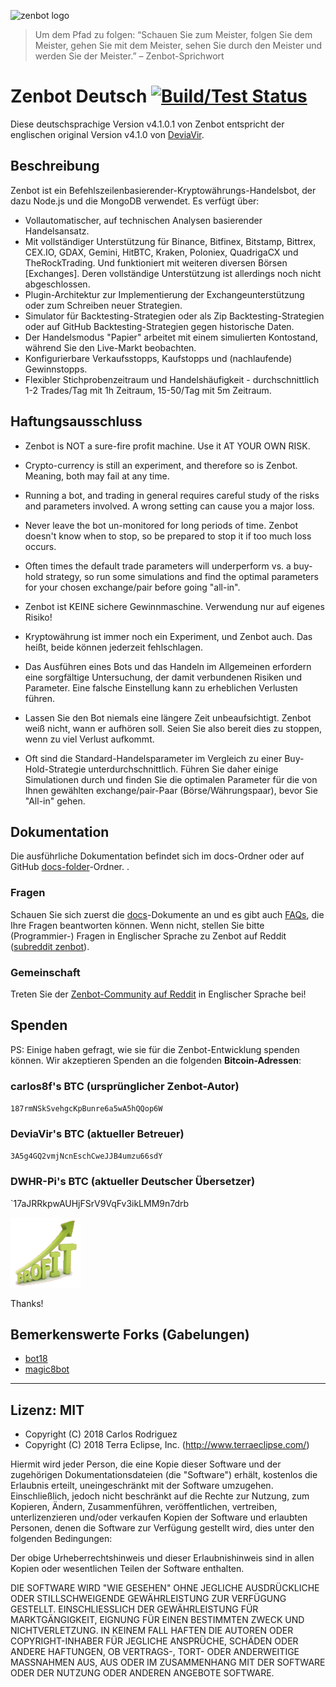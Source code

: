 ![zenbot logo](assets/logo.png)

> Um dem Pfad zu folgen: “Schauen Sie zum Meister, folgen Sie dem Meister, gehen Sie mit dem Meister, sehen Sie durch den Meister und werden Sie der Meister.”
> – Zenbot-Sprichwort

# Zenbot Deutsch [![Build/Test Status](https://travis-ci.org/DeviaVir/zenbot.svg?branch=master)](https://travis-ci.org/DeviaVir/zenbot) 

Diese deutschsprachige Version v4.1.0.1 von Zenbot entspricht der englischen original Version v4.1.0 von [DeviaVir](https://github.com/DeviaVir/zenbot).

## Beschreibung

Zenbot ist ein Befehlszeilenbasierender-Kryptowährungs-Handelsbot, der dazu Node.js und die MongoDB verwendet. Es verfügt über:

- Vollautomatischer, auf technischen Analysen basierender Handelsansatz.
- Mit vollständiger Unterstützung für Binance, Bitfinex, Bitstamp, Bittrex, CEX.IO, GDAX, Gemini, HitBTC, Kraken, Poloniex, QuadrigaCX und TheRockTrading. Und funktioniert mit weiteren diversen Börsen [Exchanges]. Deren vollständige Unterstützung ist allerdings noch nicht abgeschlossen.
- Plugin-Architektur zur Implementierung der Exchangeunterstützung oder zum Schreiben neuer Strategien.
- Simulator für Backtesting-Strategien oder als Zip Backtesting-Strategien oder auf GitHub Backtesting-Strategien gegen historische Daten.
- Der Handelsmodus "Papier" arbeitet mit einem simulierten Kontostand, während Sie den Live-Markt beobachten.
- Konfigurierbare Verkaufsstopps, Kaufstopps und (nachlaufende) Gewinnstopps.
- Flexibler Stichprobenzeitraum und Handelshäufigkeit - durchschnittlich 1-2 Trades/Tag mit 1h Zeitraum, 15-50/Tag mit 5m Zeitraum.

## Haftungsausschluss

- Zenbot is NOT a sure-fire profit machine. Use it AT YOUR OWN RISK.
- Crypto-currency is still an experiment, and therefore so is Zenbot. Meaning, both may fail at any time.
- Running a bot, and trading in general requires careful study of the risks and parameters involved. A wrong setting can cause you a major loss.
- Never leave the bot un-monitored for long periods of time. Zenbot doesn't know when to stop, so be prepared to stop it if too much loss occurs.
- Often times the default trade parameters will underperform vs. a buy-hold strategy, so run some simulations and find the optimal parameters for your chosen exchange/pair before going "all-in".

- Zenbot ist KEINE sichere Gewinnmaschine. Verwendung nur auf eigenes Risiko!
- Kryptowährung ist immer noch ein Experiment, und Zenbot auch. Das heißt, beide können jederzeit fehlschlagen.
- Das Ausführen eines Bots und das Handeln im Allgemeinen erfordern eine sorgfältige Untersuchung, der damit verbundenen Risiken und Parameter. Eine falsche Einstellung kann zu erheblichen Verlusten führen.
- Lassen Sie den Bot niemals eine längere Zeit unbeaufsichtigt. Zenbot weiß nicht, wann er aufhören soll. Seien Sie also bereit dies zu stoppen, wenn zu viel Verlust aufkommt.
- Oft sind die Standard-Handelsparameter im Vergleich zu einer Buy-Hold-Strategie unterdurchschnittlich. Führen Sie daher einige Simulationen durch und finden Sie die optimalen Parameter für die von Ihnen gewählten exchange/pair-Paar (Börse/Währungspaar), bevor Sie "All-in" gehen.

## Dokumentation

Die ausführliche Dokumentation befindet sich im docs-Ordner oder auf GitHub [docs-folder](docs/)-Ordner. .

### Fragen

Schauen Sie sich zuerst die [docs](docs/)-Dokumente an und es gibt auch [FAQs](docs/FAQ-de.md), die Ihre Fragen beantworten können. Wenn nicht, stellen Sie bitte (Programmier-) Fragen in Englischer Sprache zu Zenbot auf Reddit ([subreddit zenbot](https://reddit.com/r/zenbot)).

### Gemeinschaft

Treten Sie der [Zenbot-Community auf Reddit](https://reddit.com/r/zenbot) in Englischer Sprache bei!

## Spenden

PS: Einige haben gefragt, wie sie für die Zenbot-Entwicklung spenden können. Wir akzeptieren Spenden an die folgenden **Bitcoin-Adressen**:

### carlos8f's BTC (ursprünglicher Zenbot-Autor)

`187rmNSkSvehgcKpBunre6a5wA5hQQop6W`

### DeviaVir's BTC (aktueller Betreuer)

`3A5g4GQ2vmjNcnEschCweJJB4umzu66sdY`

### DWHR-Pi's BTC (aktueller Deutscher Übersetzer)

`17aJRRkpwAUHjFSrV9VqFv3ikLMM9n7drb

![zenbot logo](assets/zenbot_square.png)

Thanks!

## Bemerkenswerte Forks (Gabelungen)

- [bot18](https://medium.com/@carlos8f_11468/introducing-bot18-the-new-crypto-trading-bot-to-supersede-zenbot-and-unleash-the-zalgo-da8464b41e53)
- [magic8bot](https://github.com/notVitaliy/magic8bot)

- - -

## Lizenz: MIT

- Copyright (C) 2018 Carlos Rodriguez
- Copyright (C) 2018 Terra Eclipse, Inc. (http://www.terraeclipse.com/)

Hiermit wird jeder Person, die eine Kopie dieser Software und der zugehörigen Dokumentationsdateien (die &quot;Software&quot;) erhält, kostenlos die Erlaubnis erteilt, uneingeschränkt mit der Software umzugehen. 
Einschließlich, jedoch nicht beschränkt auf die Rechte zur Nutzung, zum Kopieren, Ändern, Zusammenführen, veröffentlichen, vertreiben, unterlizenzieren und/oder verkaufen Kopien der Software und erlaubten Personen, denen die Software zur Verfügung gestellt wird, dies unter den folgenden Bedingungen: 

Der obige Urheberrechtshinweis und dieser Erlaubnishinweis sind in allen Kopien oder wesentlichen Teilen der Software enthalten.

DIE SOFTWARE WIRD &quot;WIE GESEHEN&quot; OHNE JEGLICHE AUSDRÜCKLICHE ODER STILLSCHWEIGENDE GEWÄHRLEISTUNG ZUR VERFÜGUNG GESTELLT. 
EINSCHLIESSLICH DER GEWÄHRLEISTUNG FÜR MARKTGÄNGIGKEIT, EIGNUNG FÜR EINEN BESTIMMTEN ZWECK UND NICHTVERLETZUNG. 
IN KEINEM FALL HAFTEN DIE AUTOREN ODER COPYRIGHT-INHABER FÜR JEGLICHE ANSPRÜCHE, SCHÄDEN ODER ANDERE HAFTUNGEN, OB VERTRAGS-, TORT- ODER ANDERWEITIGE MASSNAHMEN AUS, AUS ODER IM ZUSAMMENHANG MIT DER SOFTWARE ODER DER NUTZUNG ODER ANDEREN ANGEBOTE SOFTWARE.
